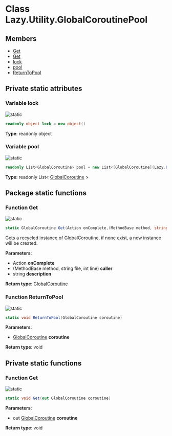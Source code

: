 <a id="Lazy.Utility.GlobalCoroutinePool"></a>
# Class Lazy.Utility.GlobalCoroutinePool










## Members

* [Get](Lazy.Utility.GlobalCoroutinePool.md#Lazy.Utility.GlobalCoroutinePool_1a12d38f4cc980d7675970ebf4c4fc5c62)
* [Get](Lazy.Utility.GlobalCoroutinePool.md#Lazy.Utility.GlobalCoroutinePool_1a26c4fa04113c43caf1135e627529eb25)
* [lock](Lazy.Utility.GlobalCoroutinePool.md#Lazy.Utility.GlobalCoroutinePool_1a21735d1e764a70977b80f358d079eb22)
* [pool](Lazy.Utility.GlobalCoroutinePool.md#Lazy.Utility.GlobalCoroutinePool_1a52d6a25205c6f98c382fd3e68cb2f247)
* [ReturnToPool](Lazy.Utility.GlobalCoroutinePool.md#Lazy.Utility.GlobalCoroutinePool_1abdd48e9568edb0935412e67a6f9b2d7a)

## Private static attributes

<a id="Lazy.Utility.GlobalCoroutinePool_1a21735d1e764a70977b80f358d079eb22"></a>
### Variable lock


![][static]



```csharp
readonly object lock = new object()
```







**Type**: readonly object





<a id="Lazy.Utility.GlobalCoroutinePool_1a52d6a25205c6f98c382fd3e68cb2f247"></a>
### Variable pool


![][static]



```csharp
readonly List<GlobalCoroutine> pool = new List<[GlobalCoroutine](Lazy.Utility.GlobalCoroutine.md#Lazy.Utility.GlobalCoroutine)>()
```







**Type**: readonly List< [GlobalCoroutine](Lazy.Utility.GlobalCoroutine.md#Lazy.Utility.GlobalCoroutine) >





## Package static functions

<a id="Lazy.Utility.GlobalCoroutinePool_1a12d38f4cc980d7675970ebf4c4fc5c62"></a>
### Function Get


![][static]

```csharp
static GlobalCoroutine Get(Action onComplete,(MethodBase method, string file, int line) caller, string description)
```

Gets a recycled instance of GlobalCoroutine, if none exist, a new instance will be created.





**Parameters**:

* Action **onComplete**
* (MethodBase method, string file, int line) **caller**
* string **description**

**Return type**: [GlobalCoroutine](Lazy.Utility.GlobalCoroutine.md#Lazy.Utility.GlobalCoroutine)





<a id="Lazy.Utility.GlobalCoroutinePool_1abdd48e9568edb0935412e67a6f9b2d7a"></a>
### Function ReturnToPool


![][static]

```csharp
static void ReturnToPool(GlobalCoroutine coroutine)
```







**Parameters**:

* [GlobalCoroutine](Lazy.Utility.GlobalCoroutine.md#Lazy.Utility.GlobalCoroutine) **coroutine**

**Return type**: void





## Private static functions

<a id="Lazy.Utility.GlobalCoroutinePool_1a26c4fa04113c43caf1135e627529eb25"></a>
### Function Get


![][static]

```csharp
static void Get(out GlobalCoroutine coroutine)
```







**Parameters**:

* out [GlobalCoroutine](Lazy.Utility.GlobalCoroutine.md#Lazy.Utility.GlobalCoroutine) **coroutine**

**Return type**: void






[static]: https://img.shields.io/badge/-static-lightgrey (static)



